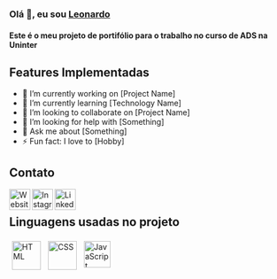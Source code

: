 <!-- Links -->
[website]: https://app.rocketseat.com.br/rocketid/patciello
[instagram]: https://www.instagram.com/leonardopaciello/
[youtube]: https://www.youtube.com/
[twitch]: https://www.twitch.tv/
[linkedin]: https://www.linkedin.com/in/leonardo-paciello-4b33678b/
<!-- End links -->

### Olá 👋, eu sou [Leonardo][website]
#### Este é o meu projeto de portifólio para o trabalho no curso de ADS na Uninter

## Features Implementadas
- 🔭 I’m currently working on [Project Name]
- 🌱 I’m currently learning [Technology Name]
- 👯 I’m looking to collaborate on [Project Name]
- 🤔 I’m looking for help with [Something]
- 💬 Ask me about [Something]
- ⚡ Fun fact: I love to [Hobby]

## Contato

[<img src="https://img.icons8.com/?size=100&id=43625&format=png&color=000000" alt="Website" align="left" height="38px">][instagram]
[<img src="https://img.icons8.com/?size=100&id=X-WB1cntO5xU&format=png&color=000000" alt="Instagram privado!" align="left" height="38px">][website]
[<img src="https://img.icons8.com/?size=100&id=44019&format=png&color=000000" alt="LinkedIn" align="left" height="38px">][linkedin]
<br />

## Linguagens usadas no projeto
<img src="https://img.icons8.com/?size=100&id=CMVEhOBzk3Zp&format=png&color=000000" alt="HTML" align="left" height="52px" style="padding: 5px;">
<img src="https://img.icons8.com/?size=100&id=5cVdiiKKi0vX&format=png&color=000000" alt="CSS" align="left" height="52px" style="padding: 5px;">
<img src="https://img.icons8.com/?size=100&id=laVIsJnTtYoj&format=png&color=000000" alt="JavaScript" align="left" height="48px" style="padding: 5px;">
